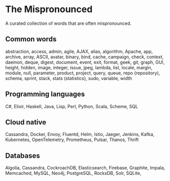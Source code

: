 # The Mispronounced

A curated collection of words that are often mispronounced.

## Common words

abstraction, access, admin, agile, AJAX, alias, algorithm, Apache, app, archive, array, ASCII, avatar, binary, bind, cache, campaign, check, context, daemon, deque, digest, document, event, exit, format, geek, git, graph, GUI, height, hidden, image, integer, issue, jpeg, lambda, list, locale, margin, module, null, parameter, product, project, query, queue, repo (repository), schema, sprint, stack, stats (statistics), sudo, variable, width

## Programming languages

C#, Elixir, Haskell, Java, Lisp, Perl, Python, Scala, Scheme, SQL

## Cloud native

Cassandra, Docker, Envoy, Fluentd, Helm, Istio, Jaeger, Jenkins, Kafka, Kubernetes, OpenTelemetry, Prometheus, Pulsar, Thanos, Thrift

## Databases

Algolia, Cassandra, CockroachDB, Elasticsearch, Firebase, Graphite, Impala, Memcached, MySQL, Neo4j, PostgreSQL, RocksDB, Solr, SQLite,


